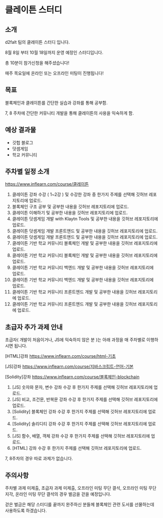 # 클레이튼 스터디

## 소개
d2falt 팀의 클레이튼 스터디 입니다.

8월 8일 부터 10월 18일까지 운영 예정인 스터디입니다.

총 10분이 참가신청을 해주셨습니다!

매주 목요일에 온라인 또는 오프라인 미팅이 진행됩니다!

## 목표
블록체인과 클레이튼를 간단한 실습과 강좌를 통해 공부함.

7, 8 주차에 간단한 커뮤니티 개발을 통해 클레이튼의 사용을 익숙하게 함.

## 예상 결과물
- 깃헙 블로그
- 덧셈게임
- 학교 커뮤니티

## 주차별 일정 소개
https://www.inflearn.com/course/클레이튼
1. 클레이튼 강좌 수강 ( 1~2강 ) 및 수강한 강좌 중 한가지 주제를 선택해 깃허브 레포지토리에 업로드.
2. 블록체인 구조 공부 및 공부한 내용을 깃허브 레포지토리에 업로드.
3. 클레이튼 이해하기 및 공부한 내용을 깃허브 레포지토리에 업로드.
4. 클레이튼 덧셈게임 개발 with Klaytn Tools 및 공부한 내용을 깃허브 레포지토리에 업로드.
5. 클레이튼 덧셈게임 개발 프론트앤드 및 공부한 내용을 깃허브 레포지토리에 업로드.
6. 클레이튼 덧셈게임 개발 프론트앤드 및 공부한 내용을 깃허브 레포지토리에 업로드.
7. 클레이튼 기반 학교 커뮤니티 블록체인 개발  및 공부한 내용을 깃허브 레포지토리에 업로드.
8. 클레이튼 기반 학교 커뮤니티 블록체인 개발  및 공부한 내용을 깃허브 레포지토리에 업로드.
9. 클레이튼 기반 학교 커뮤니티 백엔드 개발  및 공부한 내용을 깃허브 레포지토리에 업로드.
10. 클레이튼 기반 학교 커뮤니티 백엔드 개발  및 공부한 내용을 깃허브 레포지토리에 업로드.
11. 클레이튼 기반 학교 커뮤니티 프론트엔드 개발  및 공부한 내용을 깃허브 레포지토리에 업로드.
12. 클레이튼 기반 학교 커뮤니티 프론트엔드 개발  및 공부한 내용을 깃허브 레포지토리에 업로드.

## 초급자 추가 과제 안내

초급자( 개발이 처음이거나, JS에 익숙하지 않은 분 )는 아래 과정을 매 주차별로 이행하시면 됩니다.

[HTML]강좌 https://www.inflearn.com/course/html-기초

[JS]강좌 https://www.inflearn.com/course/지바스크립트-언어-기본

[Solidity]강좌 https://www.inflearn.com/course/블록체인-blockchain

1. [JS] 숫자와 문자, 변수 강좌 수강 후 한가지 주제를 선택해 깃허브 레포지토리에 업로드.
2. [JS] 비교, 조건문, 반복문 강좌 수강 후 한가지 주제를 선택해 깃허브 레포지토리에 업로드.
3. [Solidity] 블록체인 강좌 수강 후 한가지 주제를 선택해 깃허브 레포지토리에 업로드.
4. [Solidity] 솔리디티 강좌 수강 후 한가지 주제를 선택해 깃허브 레포지토리에 업로드.
5. [JS] 함수, 배열, 객체 강좌 수강 후 한가지 주제를 선택해 깃허브 레포지토리에 업로드.
6. [HTML] 강좌 수강 후 한가지 주제를 선택해 깃허브 레포지토리에 업로드.

7, 8주차의 경우 따로 과제가 없습니다.

## 주의사항
주차별 과제 미제출, 초급자 과제 미제출, 오프라인 미팅 무단 결석, 오프라인 미팅 무단 지각, 온라인 미팅 무단 결석의 경우 벌금을 걷을 예정입니다.

걷은 벌금은 해당 스터디를 끝까지 완주하신 분들께 블록체인 관련 도서를 선물하는데 사용하도록 하겠습니다.

